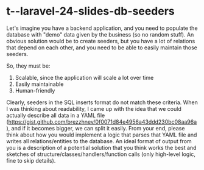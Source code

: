 # t--laravel-24-slides-db-seeders

Let's imagine you have a backend application, and you need to populate the database with "demo" data given by the business (so no random stuff). An obvious solution would be to create seeders, but you have a lot of relations that depend on each other, and you need to be able to easily maintain those seeders.

So, they must be:
1) Scalable, since the application will scale a lot over time
2) Easily maintainable
3) Human-friendly

Clearly, seeders in the SQL inserts format do not match these criteria. When I was thinking about readability, I came up with the idea that we could actually describe all data in a YAML file (https://gist.github.com/brezzhnev/0f0071d84e4956a43ddd230bc08aa96a), and if it becomes bigger, we can split it easily.
From your end, please think about how you would implement a logic that parses that YAML file and writes all relations/entities to the database.
 An ideal format of output from you is a description of a potential solution that you think works the best and sketches of structure/classes/handlers/function calls (only high-level logic, fine to skip details).
